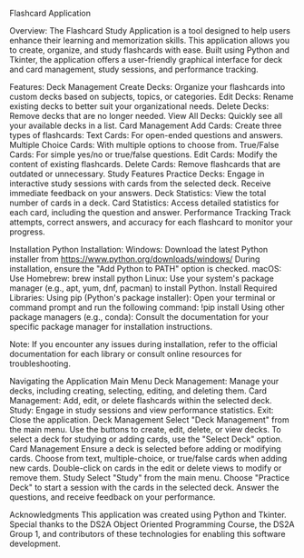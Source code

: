 Flashcard Application

Overview:
	The Flashcard Study Application is a tool designed to help users enhance their learning and memorization skills. This application allows you to create, organize, and study flashcards with ease. Built using Python and Tkinter, the application offers a user-friendly graphical interface for deck and card management, study sessions, and performance tracking.


Features:
Deck Management
Create Decks: Organize your flashcards into custom decks based on subjects, topics, or categories.
Edit Decks: Rename existing decks to better suit your organizational needs.
Delete Decks: Remove decks that are no longer needed.
View All Decks: Quickly see all your available decks in a list.
Card Management
Add Cards: Create three types of flashcards:
Text Cards: For open-ended questions and answers.
Multiple Choice Cards: With multiple options to choose from.
True/False Cards: For simple yes/no or true/false questions.
Edit Cards: Modify the content of existing flashcards.
Delete Cards: Remove flashcards that are outdated or unnecessary.
Study Features
Practice Decks: Engage in interactive study sessions with cards from the selected deck. Receive immediate feedback on your answers.
Deck Statistics: View the total number of cards in a deck.
Card Statistics: Access detailed statistics for each card, including the question and answer.
Performance Tracking
Track attempts, correct answers, and accuracy for each flashcard to monitor your progress.





Installation
Python Installation:
Windows:
Download the latest Python installer from https://www.python.org/downloads/windows/
During installation, ensure the "Add Python to PATH" option is checked.
macOS:
Use Homebrew: brew install python
Linux:
Use your system's package manager (e.g., apt, yum, dnf, pacman) to install Python.
Install Required Libraries:
Using pip (Python's package installer):
Open your terminal or command prompt and run the following command: 
!pip install 
Using other package managers (e.g., conda):
Consult the documentation for your specific package manager for installation instructions.

Note: If you encounter any issues during installation, refer to the official documentation for each library or consult online resources for troubleshooting.

Navigating the Application
Main Menu
Deck Management: Manage your decks, including creating, selecting, editing, and deleting them.
Card Management: Add, edit, or delete flashcards within the selected deck.
Study: Engage in study sessions and view performance statistics.
Exit: Close the application.
Deck Management
Select "Deck Management" from the main menu.
Use the buttons to create, edit, delete, or view decks.
To select a deck for studying or adding cards, use the "Select Deck" option.
Card Management
Ensure a deck is selected before adding or modifying cards.
Choose from text, multiple-choice, or true/false cards when adding new cards.
Double-click on cards in the edit or delete views to modify or remove them.
Study
Select "Study" from the main menu.
Choose "Practice Deck" to start a session with the cards in the selected deck.
Answer the questions, and receive feedback on your performance.

Acknowledgments
This application was created using Python and Tkinter. Special thanks to the DS2A Object Oriented Programming Course, the DS2A Group 1, and contributors of these technologies for enabling this software development.


